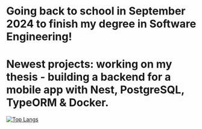 # Going back to school in September 2024 to finish my degree in Software Engineering!
# Newest projects: working on my thesis - building a backend for a mobile app with Nest, PostgreSQL, TypeORM & Docker.
[![Top Langs](https://github-readme-stats.vercel.app/api/top-langs/?username=RistoFlink&exclude_repo=Test-Automation&langs_count=16&layout=compact&&hide=scss,jupyternotebook)](https://github.com/anuraghazra/github-readme-stats)

